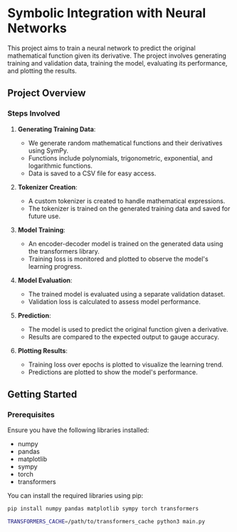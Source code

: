 # Symbolic Integration with Neural Networks

This project aims to train a neural network to predict the original mathematical function given its derivative. The project involves generating training and validation data, training the model, evaluating its performance, and plotting the results.

## Project Overview

### Steps Involved

1. **Generating Training Data**:
   - We generate random mathematical functions and their derivatives using SymPy.
   - Functions include polynomials, trigonometric, exponential, and logarithmic functions.
   - Data is saved to a CSV file for easy access.

2. **Tokenizer Creation**:
   - A custom tokenizer is created to handle mathematical expressions.
   - The tokenizer is trained on the generated training data and saved for future use.

3. **Model Training**:
   - An encoder-decoder model is trained on the generated data using the transformers library.
   - Training loss is monitored and plotted to observe the model's learning progress.

4. **Model Evaluation**:
   - The trained model is evaluated using a separate validation dataset.
   - Validation loss is calculated to assess model performance.

5. **Prediction**:
   - The model is used to predict the original function given a derivative.
   - Results are compared to the expected output to gauge accuracy.

6. **Plotting Results**:
   - Training loss over epochs is plotted to visualize the learning trend.
   - Predictions are plotted to show the model's performance.

## Getting Started

### Prerequisites

Ensure you have the following libraries installed:
- numpy
- pandas
- matplotlib
- sympy
- torch
- transformers

You can install the required libraries using pip:

```bash
pip install numpy pandas matplotlib sympy torch transformers
```

```bash
TRANSFORMERS_CACHE=/path/to/transformers_cache python3 main.py
```